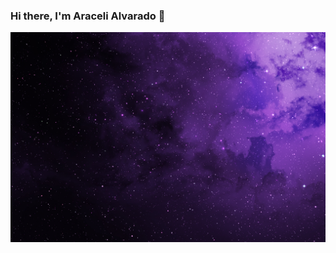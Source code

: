 ### Hi there, I'm Araceli Alvarado 👋

<!--
**AraceliAG/AraceliAG** is a ✨ _special_ ✨ repository because its `README.md` (this file) appears on your GitHub profile.

Here are some ideas to get you started:

- 🔭 I’m currently working on ...
- 🌱 I’m currently learning ...
- 👯 I’m looking to collaborate on ...
- 🤔 I’m looking for help with ...
- 💬 Ask me about ...
- 📫 How to reach me: ...
- 😄 Pronouns: ...
- ⚡ Fun fact: ...
-->
![Araceli Alvarado](estrellas-en-el-universo-morado_3000x2000_xtrafondos.com.jpg)

